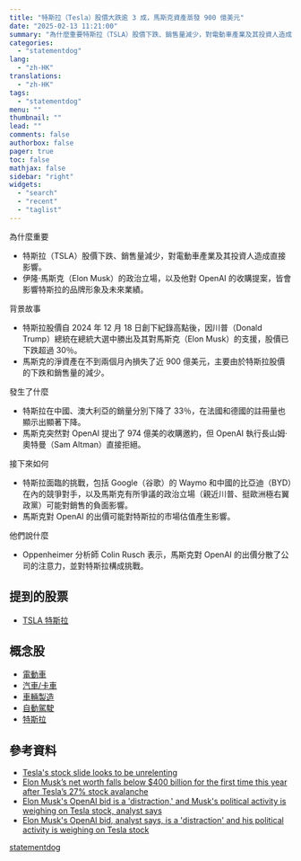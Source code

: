```yaml
---
title: "特斯拉（Tesla）股價大跌逾 3 成，馬斯克資產蒸發 900 億美元"
date: "2025-02-13 11:21:00"
summary: "為什麼重要特斯拉（TSLA）股價下跌、銷售量減少，對電動車產業及其投資人造成直接影響。伊隆..."
categories:
  - "statementdog"
lang:
  - "zh-HK"
translations:
  - "zh-HK"
tags:
  - "statementdog"
menu: ""
thumbnail: ""
lead: ""
comments: false
authorbox: false
pager: true
toc: false
mathjax: false
sidebar: "right"
widgets:
  - "search"
  - "recent"
  - "taglist"
---
```


為什麼重要

* 特斯拉（TSLA）股價下跌、銷售量減少，對電動車產業及其投資人造成直接影響。
* 伊隆·馬斯克（Elon Musk）的政治立場，以及他對 OpenAI 的收購提案，皆會影響特斯拉的品牌形象及未來業績。

背景故事

* 特斯拉股價自 2024 年 12 月 18 日創下紀錄高點後，因川普（Donald Trump）總統在總統大選中勝出及其對馬斯克（Elon Musk）的支援，股價已下跌超過 30％。
* 馬斯克的淨資產在不到兩個月內損失了近 900 億美元，主要由於特斯拉股價的下跌和銷售量的減少。

發生了什麼

* 特斯拉在中國、澳大利亞的銷量分別下降了 33％，在法國和德國的註冊量也顯示出顯著下降。
* 馬斯克突然對 OpenAI 提出了 974 億美的收購邀約，但 OpenAI 執行長山姆·奧特曼（Sam Altman）直接拒絕。

接下來如何

* 特斯拉面臨的挑戰，包括 Google（谷歌）的 Waymo 和中國的比亞迪（BYD）在內的競爭對手，以及馬斯克有所爭議的政治立場（親近川普、挺歐洲極右翼政黨）可能對銷售的負面影響。
* 馬斯克對 OpenAI 的出價可能對特斯拉的市場估值產生影響。

他們說什麼

* Oppenheimer 分析師 Colin Rusch 表示，馬斯克對 OpenAI 的出價分散了公司的注意力，並對特斯拉構成挑戰。

提到的股票
-----

* [TSLA 特斯拉](/analysis/TSLA)

概念股
---

* [電動車](/tags/197)
* [汽車/卡車](/tags/344)
* [車輛製造](/tags/810)
* [自動駕駛](/tags/1176)
* [特斯拉](/tags/1453)

參考資料
----

* [Tesla's stock slide looks to be unrelenting](https://finance.yahoo.com/news/teslas-stock-slide-looks-to-be-unrelenting-111050162.html?.tsrc=rss)
* [Elon Musk’s net worth falls below $400 billion for the first time this year after Tesla’s 27% stock avalanche](https://finance.yahoo.com/news/elon-musk-net-worth-falls-180520028.html?.tsrc=rss)
* [Elon Musk's OpenAI bid is a 'distraction,' and Musk's political activity is weighing on Tesla stock, analyst says](https://finance.yahoo.com/news/elon-musks-openai-bid-is-a-distraction-and-musks-political-activity-is-weighing-on-tesla-stock-analyst-says-110059113.html?.tsrc=rss)
* [Elon Musk's OpenAI bid, analyst says, is a 'distraction' and his political activity is weighing on Tesla stock](https://finance.yahoo.com/news/elon-musks-openai-bid-analyst-says-is-a-distraction-and-his-political-activity-is-weighing-on-tesla-stock-110059372.html?.tsrc=rss)

[statementdog](https://statementdog.com/news/12419)
